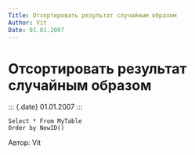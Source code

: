 ```yaml
---
Title: Отсортировать результат случайным образом
Author: Vit
Date: 01.01.2007
---
```



Отсортировать результат случайным образом
=========================================

::: {.date}
01.01.2007
:::

    Select * From MyTable
    Order by NewID()

Автор: Vit
